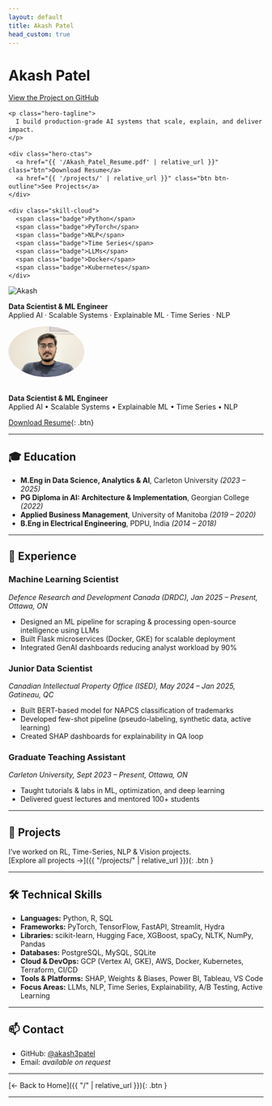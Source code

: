 ```yaml
---
layout: default
title: Akash Patel
head_custom: true
---
```


<div class="hero-wrapper">
  <!-- Sidebar panel on the left -->
  <div class="hero-sidebar">
    <h1>Akash Patel</h1>
    <p class="view">
      <a href="https://github.com/akash3patel/portfolio">View the Project on GitHub</a>
    </p>

    <p class="hero-tagline">
      I build production-grade AI systems that scale, explain, and deliver impact.
    </p>

    <div class="hero-ctas">
      <a href="{{ '/Akash_Patel_Resume.pdf' | relative_url }}" class="btn">Download Resume</a>
      <a href="{{ '/projects/' | relative_url }}" class="btn btn-outline">See Projects</a>
    </div>

    <div class="skill-cloud">
      <span class="badge">Python</span>
      <span class="badge">PyTorch</span>
      <span class="badge">NLP</span>
      <span class="badge">Time Series</span>
      <span class="badge">LLMs</span>
      <span class="badge">Docker</span>
      <span class="badge">Kubernetes</span>
    </div>
  </div>

  <!-- Main content immediately to the right -->
  <div class="hero-main">
    <!-- your profile pic and intro (as before) -->
    <img src="{{ '/assets/images/your-photo.png' | relative_url }}" alt="Akash" class="profile-pic"/>
    <p><strong>Data Scientist &amp; ML Engineer</strong><br>
       Applied AI · Scalable Systems · Explainable ML · Time Series · NLP</p>
  </div>
</div>


<img src="profile.jpg" alt="Akash Patel" style="width:150px; border-radius:50%; margin-bottom: 1rem;">

**Data Scientist & ML Engineer**  
Applied AI • Scalable Systems • Explainable ML • Time Series • NLP

[Download Resume](Akash_Patel_Resume.pdf){: .btn}

---

## 🎓 Education

- **M.Eng in Data Science, Analytics & AI**, Carleton University *(2023 – 2025)*  
- **PG Diploma in AI: Architecture & Implementation**, Georgian College *(2022)*  
- **Applied Business Management**, University of Manitoba *(2019 – 2020)*  
- **B.Eng in Electrical Engineering**, PDPU, India *(2014 – 2018)*

---

## 💼 Experience

### **Machine Learning Scientist**  
*Defence Research and Development Canada (DRDC), Jan 2025 – Present, Ottawa, ON*  
- Designed an ML pipeline for scraping & processing open-source intelligence using LLMs  
- Built Flask microservices (Docker, GKE) for scalable deployment  
- Integrated GenAI dashboards reducing analyst workload by 90%

### **Junior Data Scientist**  
*Canadian Intellectual Property Office (ISED), May 2024 – Jan 2025, Gatineau, QC*  
- Built BERT-based model for NAPCS classification of trademarks  
- Developed few-shot pipeline (pseudo-labeling, synthetic data, active learning)  
- Created SHAP dashboards for explainability in QA loop

### **Graduate Teaching Assistant**  
*Carleton University, Sept 2023 – Present, Ottawa, ON*  
- Taught tutorials & labs in ML, optimization, and deep learning  
- Delivered guest lectures and mentored 100+ students

---


## 🚀 Projects

I’ve worked on RL, Time-Series, NLP & Vision projects.  
[Explore all projects →]({{ "/projects/" | relative_url }}){: .btn }

---

## 🛠 Technical Skills

- **Languages:** Python, R, SQL  
- **Frameworks:** PyTorch, TensorFlow, FastAPI, Streamlit, Hydra  
- **Libraries:** scikit-learn, Hugging Face, XGBoost, spaCy, NLTK, NumPy, Pandas  
- **Databases:** PostgreSQL, MySQL, SQLite  
- **Cloud & DevOps:** GCP (Vertex AI, GKE), AWS, Docker, Kubernetes, Terraform, CI/CD  
- **Tools & Platforms:** SHAP, Weights & Biases, Power BI, Tableau, VS Code  
- **Focus Areas:** LLMs, NLP, Time Series, Explainability, A/B Testing, Active Learning

---

## 📫 Contact

- GitHub: [@akash3patel](https://github.com/akash3patel)  
- Email: *available on request*

---

[← Back to Home]({{ "/" | relative_url }}){: .btn }

---
